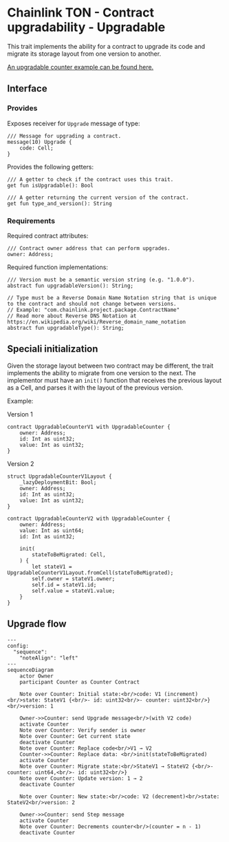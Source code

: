 # Chainlink TON - Contract upgradability - Upgradable

This trait implements the ability for a contract to upgrade its code and migrate its storage layout from one version to another.

[An upgradable counter example can be found here.](../../../../contracts/contracts/examples/upgrades/)

## Interface

### Provides

Exposes receiver for `Upgrade` message of type:

```tact
/// Message for upgrading a contract.
message(10) Upgrade {
    code: Cell;
}
```

Provides the following getters:

```tact
/// A getter to check if the contract uses this trait.
get fun isUpgradable(): Bool

/// A getter returning the current version of the contract.
get fun type_and_version(): String
```

### Requirements

Required contract attributes:

```tact
/// Contract owner address that can perform upgrades.
owner: Address;
```

Required function implementations:

```tact
/// Version must be a semantic version string (e.g. "1.0.0").
abstract fun upgradableVersion(): String;

// Type must be a Reverse Domain Name Notation string that is unique to the contract and should not change between versions.
// Example: "com.chainlink.project.package.ContractName"
// Read more about Reverse DNS Notation at https://en.wikipedia.org/wiki/Reverse_domain_name_notation
abstract fun upgradableType(): String;
```

## Speciali initialization

Given the storage layout between two contract may be different, the trait implements the ability to migrate from one version to the next. The implementor must have an `init()` function that receives the previous layout as a Cell, and parses it with the layout of the previous version.

Example:

Version 1

```tact
contract UpgradableCounterV1 with UpgradableCounter {
    owner: Address;
    id: Int as uint32;
    value: Int as uint32;
}
```

Version 2

```tact
struct UpgradableCounterV1Layout {
    _lazyDeploymentBit: Bool;
    owner: Address;
    id: Int as uint32;
    value: Int as uint32;
}

contract UpgradableCounterV2 with UpgradableCounter {
    owner: Address;
    value: Int as uint64;
    id: Int as uint32;

    init(
        stateToBeMigrated: Cell,
    ) {
        let stateV1 = UpgradableCounterV1Layout.fromCell(stateToBeMigrated);
        self.owner = stateV1.owner;
        self.id = stateV1.id;
        self.value = stateV1.value;
    }
}
```

## Upgrade flow

```mermaid
---
config:
  "sequence":
    "noteAlign": "left"
---
sequenceDiagram
    actor Owner
    participant Counter as Counter Contract
    
    Note over Counter: Initial state:<br/>code: V1 (increment)<br/>state: StateV1 {<br/>- id: uint32<br/>- counter: uint32<br/>}<br/>version: 1

    Owner->>Counter: send Upgrade message<br/>(with V2 code)
    activate Counter
    Note over Counter: Verify sender is owner
    Note over Counter: Get current state
    deactivate Counter
    Note over Counter: Replace code<br/>V1 → V2
    Counter->>Counter: Replace data: <br/>init(stateToBeMigrated)
    activate Counter
    Note over Counter: Migrate state:<br/>StateV1 → StateV2 {<br/>- counter: uint64,<br/>- id: uint32<br/>}
    Note over Counter: Update version: 1 → 2
    deactivate Counter

    Note over Counter: New state:<br/>code: V2 (decrement)<br/>state: StateV2<br/>version: 2

    Owner->>Counter: send Step message
    activate Counter
    Note over Counter: Decrements counter<br/>(counter = n - 1)
    deactivate Counter
```
